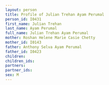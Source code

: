 ```yaml
---
layout: person
title: Profile of Julian Trehan Ayam Perumal
person_id: I0431
first_name: Julian Trehan
last_name: Ayam Perumal
full_name: Julian Trehan Ayam Perumal
mother: Roshan Helene Marie Casie Chetty
mother_id: I0143
father: Anthony Selva Ayam Perumal
father_id: I0423
children:
children_ids:
partners:
partner_ids:
sex: M
---
```


